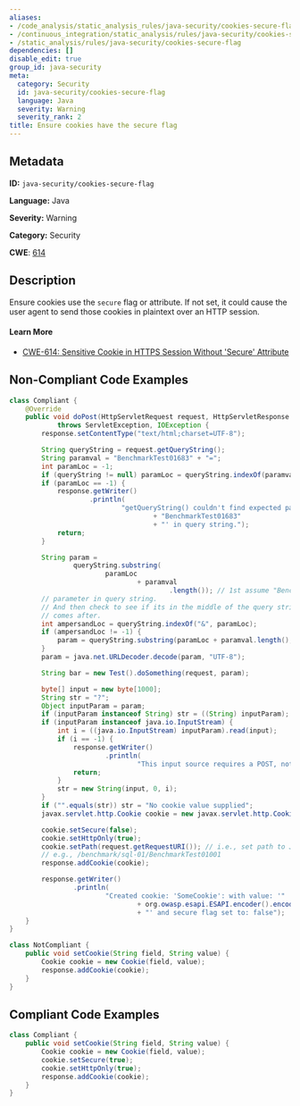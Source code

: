 ```yaml
---
aliases:
- /code_analysis/static_analysis_rules/java-security/cookies-secure-flag
- /continuous_integration/static_analysis/rules/java-security/cookies-secure-flag
- /static_analysis/rules/java-security/cookies-secure-flag
dependencies: []
disable_edit: true
group_id: java-security
meta:
  category: Security
  id: java-security/cookies-secure-flag
  language: Java
  severity: Warning
  severity_rank: 2
title: Ensure cookies have the secure flag
---
```

<!--  SOURCED FROM https://github.com/DataDog/datadog-static-analyzer-rule-docs -->


## Metadata
**ID:** `java-security/cookies-secure-flag`

**Language:** Java

**Severity:** Warning

**Category:** Security

**CWE**: [614](https://cwe.mitre.org/data/definitions/614.html)

## Description
Ensure cookies use the `secure` flag or attribute. If not set, it could cause the user agent to send those cookies in plaintext over an HTTP session.

#### Learn More

 - [CWE-614: Sensitive Cookie in HTTPS Session Without 'Secure' Attribute](https://cwe.mitre.org/data/definitions/614.html)


## Non-Compliant Code Examples
```java
class Compliant {
    @Override
    public void doPost(HttpServletRequest request, HttpServletResponse response)
            throws ServletException, IOException {
        response.setContentType("text/html;charset=UTF-8");

        String queryString = request.getQueryString();
        String paramval = "BenchmarkTest01683" + "=";
        int paramLoc = -1;
        if (queryString != null) paramLoc = queryString.indexOf(paramval);
        if (paramLoc == -1) {
            response.getWriter()
                    .println(
                            "getQueryString() couldn't find expected parameter '"
                                    + "BenchmarkTest01683"
                                    + "' in query string.");
            return;
        }

        String param =
                queryString.substring(
                        paramLoc
                                + paramval
                                        .length()); // 1st assume "BenchmarkTest01683" param is last
        // parameter in query string.
        // And then check to see if its in the middle of the query string and if so, trim off what
        // comes after.
        int ampersandLoc = queryString.indexOf("&", paramLoc);
        if (ampersandLoc != -1) {
            param = queryString.substring(paramLoc + paramval.length(), ampersandLoc);
        }
        param = java.net.URLDecoder.decode(param, "UTF-8");

        String bar = new Test().doSomething(request, param);

        byte[] input = new byte[1000];
        String str = "?";
        Object inputParam = param;
        if (inputParam instanceof String) str = ((String) inputParam);
        if (inputParam instanceof java.io.InputStream) {
            int i = ((java.io.InputStream) inputParam).read(input);
            if (i == -1) {
                response.getWriter()
                        .println(
                                "This input source requires a POST, not a GET. Incompatible UI for the InputStream source.");
                return;
            }
            str = new String(input, 0, i);
        }
        if ("".equals(str)) str = "No cookie value supplied";
        javax.servlet.http.Cookie cookie = new javax.servlet.http.Cookie("SomeCookie", str);

        cookie.setSecure(false);
        cookie.setHttpOnly(true);
        cookie.setPath(request.getRequestURI()); // i.e., set path to JUST this servlet
        // e.g., /benchmark/sql-01/BenchmarkTest01001
        response.addCookie(cookie);

        response.getWriter()
                .println(
                        "Created cookie: 'SomeCookie': with value: '"
                                + org.owasp.esapi.ESAPI.encoder().encodeForHTML(str)
                                + "' and secure flag set to: false");
    }
}
```

```java
class NotCompliant {
    public void setCookie(String field, String value) {
        Cookie cookie = new Cookie(field, value);
        response.addCookie(cookie);
    }
}
```

## Compliant Code Examples
```java
class Compliant {
    public void setCookie(String field, String value) {
        Cookie cookie = new Cookie(field, value);
        cookie.setSecure(true);
        cookie.setHttpOnly(true);
        response.addCookie(cookie);
    }
}
```
